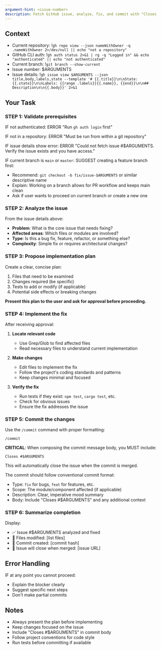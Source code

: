 ```yaml
---
argument-hint: <issue-number>
description: Fetch GitHub issue, analyze, fix, and commit with "Closes #N"
---
```


## Context

- Current repository: !`gh repo view --json nameWithOwner -q .nameWithOwner 2>/dev/null || echo "not a repository"`
- GitHub CLI auth: !`gh auth status 2>&1 | rg -q "Logged in" && echo "authenticated" || echo "not authenticated"`
- Current branch: !`git branch --show-current`
- Issue number: $ARGUMENTS
- Issue details: !`gh issue view $ARGUMENTS --json title,body,labels,state --template '# {{.title}}\n\nState: {{.state}}\n\nLabels: {{range .labels}}{{.name}}, {{end}}\n\n## Description\n\n{{.body}}' 2>&1`

## Your Task

### STEP 1: Validate prerequisites

IF not authenticated: ERROR "Run `gh auth login` first"

IF not in a repository: ERROR "Must be run from within a git repository"

IF issue details show error: ERROR "Could not fetch issue #$ARGUMENTS. Verify the issue exists and you have access."

IF current branch is `main` or `master`: SUGGEST creating a feature branch first:
- Recommend: `git checkout -b fix/issue-$ARGUMENTS` or similar descriptive name
- Explain: Working on a branch allows for PR workflow and keeps main clean
- Ask if user wants to proceed on current branch or create a new one

### STEP 2: Analyze the issue

From the issue details above:
- **Problem**: What is the core issue that needs fixing?
- **Affected areas**: Which files or modules are involved?
- **Type**: Is this a bug fix, feature, refactor, or something else?
- **Complexity**: Simple fix or requires architectural changes?

### STEP 3: Propose implementation plan

Create a clear, concise plan:

1. Files that need to be examined
2. Changes required (be specific)
3. Tests to add or modify (if applicable)
4. Potential side effects or breaking changes

**Present this plan to the user and ask for approval before proceeding.**

### STEP 4: Implement the fix

After receiving approval:

1. **Locate relevant code**
   - Use Grep/Glob to find affected files
   - Read necessary files to understand current implementation

2. **Make changes**
   - Edit files to implement the fix
   - Follow the project's coding standards and patterns
   - Keep changes minimal and focused

3. **Verify the fix**
   - Run tests if they exist: `npm test`, `cargo test`, etc.
   - Check for obvious issues
   - Ensure the fix addresses the issue

### STEP 5: Commit the changes

Use the `/commit` command with proper formatting:

```
/commit
```

**CRITICAL**: When composing the commit message body, you MUST include:

```
Closes #$ARGUMENTS
```

This will automatically close the issue when the commit is merged.

The commit should follow conventional commit format:
- Type: `fix` for bugs, `feat` for features, etc.
- Scope: The module/component affected (if applicable)
- Description: Clear, imperative mood summary
- Body: Include "Closes #$ARGUMENTS" and any additional context

### STEP 6: Summarize completion

Display:
- ✅ Issue #$ARGUMENTS analyzed and fixed
- 📝 Files modified: [list files]
- 💾 Commit created: [commit hash]
- 🔗 Issue will close when merged: [issue URL]

## Error Handling

IF at any point you cannot proceed:
- Explain the blocker clearly
- Suggest specific next steps
- Don't make partial commits

## Notes

- Always present the plan before implementing
- Keep changes focused on the issue
- Include "Closes #$ARGUMENTS" in commit body
- Follow project conventions for code style
- Run tests before committing if available
